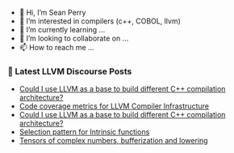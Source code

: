 - 👋 Hi, I’m Sean Perry
- 👀 I’m interested in compilers (c++, COBOL, llvm)
- 🌱 I’m currently learning ...
- 💞️ I’m looking to collaborate on ...
- 📫 How to reach me ...

<!---
s66perry/s66perry is a ✨ special ✨ repository because its `README.md` (this file) appears on your GitHub profile.
You can click the Preview link to take a look at your changes.
--->
### 📕 Latest LLVM Discourse Posts

<!-- DISCOURSE-LLVM:START -->
- [Could I use LLVM as a base to build different C++ compilation architecture?](https://discourse.llvm.org/t/could-i-use-llvm-as-a-base-to-build-different-c-compilation-architecture/61983#post_3)
- [Code coverage metrics for LLVM Compiler Infrastructure](https://discourse.llvm.org/t/code-coverage-metrics-for-llvm-compiler-infrastructure/61877#post_12)
- [Could I use LLVM as a base to build different C++ compilation architecture?](https://discourse.llvm.org/t/could-i-use-llvm-as-a-base-to-build-different-c-compilation-architecture/61983#post_2)
- [Selection pattern for Intrinsic functions](https://discourse.llvm.org/t/selection-pattern-for-intrinsic-functions/62021#post_1)
- [Tensors of complex numbers, bufferization and lowering](https://discourse.llvm.org/t/tensors-of-complex-numbers-bufferization-and-lowering/62019#post_1)
<!-- DISCOURSE-LLVM:END -->
